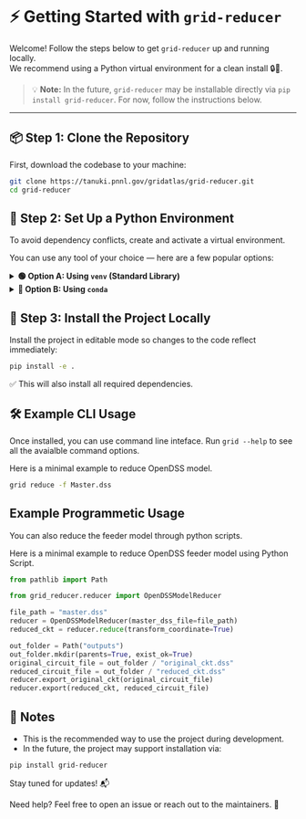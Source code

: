 # ⚡ Getting Started with `grid-reducer`

Welcome! Follow the steps below to get `grid-reducer` up and running locally.  
We recommend using a Python virtual environment for a clean install 🔒🐍.

> 💡 **Note:** In the future, `grid-reducer` may be installable directly via `pip install grid-reducer`. For now, follow the instructions below.

---

## 📦 Step 1: Clone the Repository

First, download the codebase to your machine:

```bash
git clone https://tanuki.pnnl.gov/gridatlas/grid-reducer.git
cd grid-reducer
```

## 🧪 Step 2: Set Up a Python Environment

To avoid dependency conflicts, create and activate a virtual environment.

You can use any tool of your choice — here are a few popular options:

<details> <summary><strong>🟢 Option A: Using <code>venv</code> (Standard Library)</strong></summary>

```bash
python3 -m venv venv
source venv/bin/activate  # On Windows: venv\Scripts\activate
```

</details> <details> <summary><strong>🔵 Option B: Using <code>conda</code></strong></summary>

```bash
conda create -n grid-reducer-env python=3.10
conda activate grid-reducer-env
```
</details>

## 🚀 Step 3: Install the Project Locally

Install the project in editable mode so changes to the code reflect immediately:

```bash
pip install -e .
```

✅ This will also install all required dependencies.


## 🛠 Example CLI Usage

Once installed, you can use command line inteface. Run `grid --help` to see all the avaialble command options.

Here is a minimal example to reduce OpenDSS model.

```bash
grid reduce -f Master.dss
```

## Example Programmetic Usage

You can also reduce the feeder model through python scripts. 

Here is a minimal example to reduce OpenDSS feeder model using Python Script.

```python
from pathlib import Path

from grid_reducer.reducer import OpenDSSModelReducer

file_path = "master.dss"
reducer = OpenDSSModelReducer(master_dss_file=file_path)
reduced_ckt = reducer.reduce(transform_coordinate=True)

out_folder = Path("outputs")
out_folder.mkdir(parents=True, exist_ok=True)
original_circuit_file = out_folder / "original_ckt.dss"
reduced_circuit_file = out_folder / "reduced_ckt.dss"
reducer.export_original_ckt(original_circuit_file)
reducer.export(reduced_ckt, reduced_circuit_file)
```

## 📌 Notes

- This is the recommended way to use the project during development.
- In the future, the project may support installation via:

```bash
pip install grid-reducer
```

Stay tuned for updates! 📬

Need help? Feel free to open an issue or reach out to the maintainers. 💬